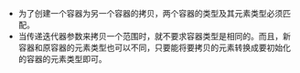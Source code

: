 - 为了创建一个容器为另一个容器的拷贝，两个容器的类型及其元素类型必须匹配。
- 当传递迭代器参数来拷贝一个范围时，就不要求容器类型是相同的。而且，新容器和原容器的元素类型也可以不同，只要能将要拷贝的元素转换成要初始化的容器的元素类型即可。

